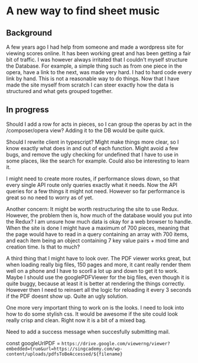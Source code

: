 # A new way to find sheet music

## Background

A few years ago I had help from someone and made a wordpress site for viewing scores online. It has been working great and has been getting a fair bit of traffic. I was however always irritated that I couldn't myself structure the Database. For example, a simple thing such as from one piece in the opera, have a link to the next, was made very hard. I had to hard code every link by hand. This is not a reasonable way to do things. Now that I have made the site myself from scratch I can steer exactly how the data is structured and what gets grouped together.

## In progress

Should I add a row for acts in pieces, so I can group the operas by act in the /composer/opera view? Adding it to the DB would be quite quick.

Should I rewrite client in typescript? Might make things more clear, so I know exactly what does in and out of each function. Might avoid a few bugs, and remove the ugly checking for undefined that I have to use in some places, like the search for example. Could also be interesting to learn it.

I might need to create more routes, if performance slows down, so that every single API route only queries exactly what it needs. Now the API queries for a few things it might not need. However so far performance is great so no need to worry as of yet.

Another concern: It might be worth restructuring the site to use Redux. However, the problem then is, how much of the database would you put into the Redux? I am unsure how much data is okay for a web browser to handle. When the site is done I might have a maximum of 700 pieces, meaning that the page would have to read in a query containing an array with 700 items, and each item being an object containing 7 key value pairs + mod time and creation time. Is that to much?

A third thing that I might have to look over. The PDF viewer works great, but when loading really big files, 150 pages and more, it cant really render them well on a phone and I have to scorll a lot up and down to get it to work. Maybe I should use the googlePDFViewer for the big files, even though it is quite buggy, because at least it is better at rendering the things correctly. However then I need to reinsert all the logic for reloading it every 3 seconds if the PDF doesnt show up. Quite an ugly solution.

One more very important thing to work on is the looks. I need to look into how to do some stylish css. It would be awesome if the site could look really crisp and clean. Right now it is a bit of a mixed bag.

Need to add a success message when succesfully submitting mail.

const googleUrlPDF = `https://drive.google.com/viewerng/viewer?embedded=true&url=https://singcademy.com/wp-content/uploads/pdfsToBeAccessed/${filename}`
